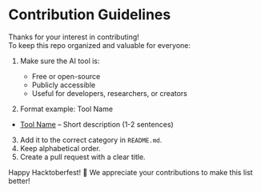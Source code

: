 # Contribution Guidelines

Thanks for your interest in contributing!  
To keep this repo organized and valuable for everyone:

1. Make sure the AI tool is:
   - Free or open-source
   - Publicly accessible
   - Useful for developers, researchers, or creators

2. Format example:
Tool Name
- [Tool Name](https://tool-link.com) – Short description (1-2 sentences)


3. Add it to the correct category in `README.md`.
4. Keep alphabetical order.
5. Create a pull request with a clear title.

Happy Hacktoberfest! 🎃
We appreciate your contributions to make this list better!